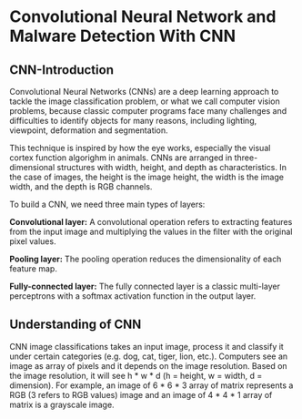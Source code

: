 # Convolutional Neural Network and Malware Detection With CNN
## CNN-Introduction
Convolutional Neural Networks (CNNs) are a deep learning approach to tackle the image classification problem, or what we call computer vision problems, because classic computer programs face many challenges and difficulties to identify objects for many reasons, including lighting, viewpoint, deformation and segmentation.

This technique is inspired by how the eye works, especially the visual cortex function algorighm in animals. CNNs are arranged in three-dimensional structures with width, height, and depth as characteristics. In the case of images, the height is the image height, the width is the image width, and the depth is RGB channels.

To build a CNN, we need three main types of layers:

**Convolutional layer:** A convolutional operation refers to extracting features from the input image and multiplying the values in the filter with the original pixel values.

**Pooling layer:** The pooling operation reduces the dimensionality of each feature map.

**Fully-connected layer:** The fully connected layer is a classic multi-layer perceptrons with a softmax activation function in the output layer.

## Understanding of CNN

CNN image classifications takes an input image, process it and classify it under certain categories (e.g. dog, cat, tiger, lion, etc.). Computers see an image as array of pixels and it depends on the image resolution. Based on the image resolution, it will see h * w * d (h = height, w = width, d = dimension). For example, an image of 6 * 6 * 3 array of matrix represents a RGB (3 refers to RGB values) image and an image of 4 * 4 * 1 array of matrix is a grayscale image.

